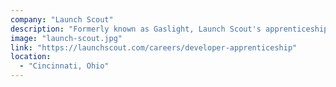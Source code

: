 ```yaml
---
company: "Launch Scout"
description: "Formerly known as Gaslight, Launch Scout's apprenticeship program is designed to match client companies looking to build a development team with enthusiastic, high-aptitude beginning developers."
image: "launch-scout.jpg"
link: "https://launchscout.com/careers/developer-apprenticeship"
location:
  - "Cincinnati, Ohio"
---
```

